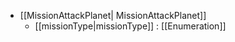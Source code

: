  * [[MissionAttackPlanet| MissionAttackPlanet]]
   * [[missionType|missionType]] : [[Enumeration]]

